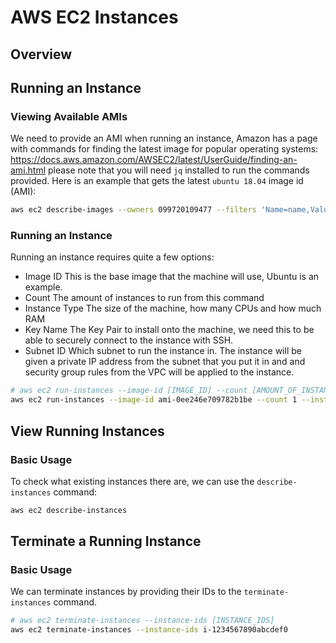 # AWS EC2 Instances
## Overview


## Running an Instance
### Viewing Available AMIs
We need to provide an AMI when running an instance, Amazon has a page with commands for finding the latest image for popular operating systems: https://docs.aws.amazon.com/AWSEC2/latest/UserGuide/finding-an-ami.html please note that you will need `jq` installed to run the commands provided.
Here is an example that gets the latest `ubuntu 18.04` image id (AMI):
```bash
aws ec2 describe-images --owners 099720109477 --filters 'Name=name,Values=ubuntu/images/hvm-ssd/ubuntu-bionic-18.04-amd64-server-????????' 'Name=state,Values=available' --output json | jq -r '.Images | sort_by(.CreationDate) | last(.[]).ImageId'
```

### Running an Instance
Running an instance requires quite a few options:
- Image ID
    This is the base image that the machine will use, Ubuntu is an example.
- Count
    The amount of instances to run from this command
- Instance Type
    The size of the machine, how many CPUs and how much RAM
- Key Name
    The Key Pair to install onto the machine, we need this to be able to securely connect to the instance with SSH.
- Subnet ID
    Which subnet to run the instance in. The instance will be given a private IP address from the subnet that you put it in and and security group rules from the VPC will be applied to the instance.
```bash
# aws ec2 run-instances --image-id [IMAGE_ID] --count [AMOUNT_OF_INSTANCES] --instance-type [MACHINE_SIZE] --key-name [KEY_PAIR_NAME] --subnet-id [SUBNET_ID]
aws ec2 run-instances --image-id ami-0ee246e709782b1be --count 1 --instance-type t2.micro --key-name MyKeyPair --subnet-id subnet-0b601356c0674d00d
```

## View Running Instances
### Basic Usage
To check what existing instances there are, we can use the `describe-instances` command:
```bash
aws ec2 describe-instances
```

## Terminate a Running Instance
### Basic Usage
We can terminate instances by providing their IDs to the `terminate-instances` command.
```bash
# aws ec2 terminate-instances --instance-ids [INSTANCE_IDS]
aws ec2 terminate-instances --instance-ids i-1234567890abcdef0
```

